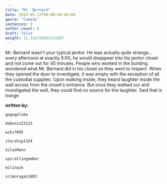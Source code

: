 ```yaml
---
title: "Mr. Bernard"
date: 2014-05-12T00:00:00-08:00
genre: "Comedy"
sentences: 8
author_count: 8
draft: false
weight: 11.332728921124207
---
```



Mr. Bernard wasn't your typical janitor.
He was actually quite strange...
every afternoon at exactly 5:00, he would disappear into his janitor closet and not come out for 45 minutes.
People who worked in the building wondered what Mr. Bernard did in his closet so they went to inspect.
When they opened the door to investigate, it was empty with the exception of all the custodial supplies. Upon walking inside, they heard laughter inside the wall across from the closet's entrance.
But once they walked our and investigated the wall, they could find no source for the laughter.
Said that
is trange

**written by:**

`gogogoluke`

`daboss123123`

`wiki7895`

`starship1324`

`SilasMann`

`spirallingember`

`milinaik`

`srimurugan1983`

